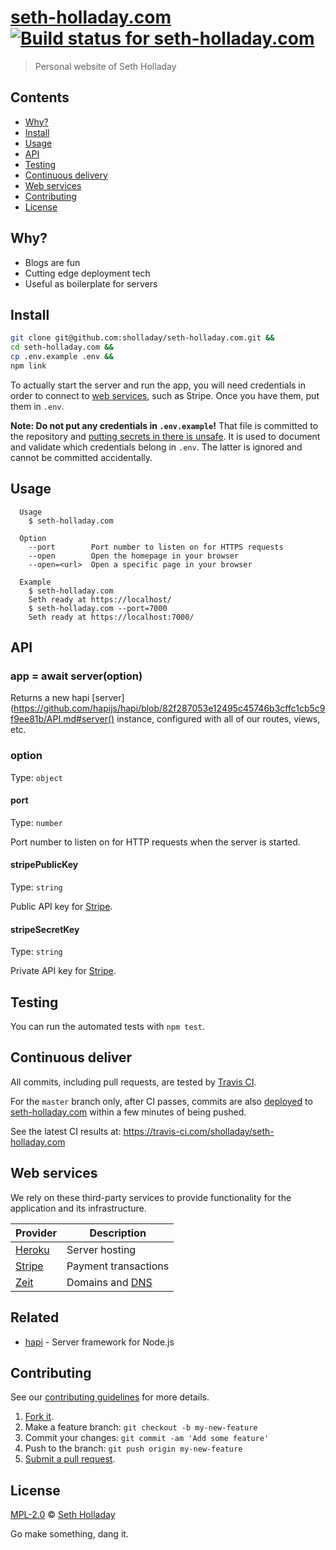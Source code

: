 # [seth-holladay.com](https://seth-holladay.com) [![Build status for seth-holladay.com](https://travis-ci.com/sholladay/seth-holladay.com.svg?branch=master "Build Status")](https://travis-ci.com/sholladay/seth-holladay.com "Builds")

> Personal website of Seth Holladay

## Contents

 - [Why?](#why)
 - [Install](#install)
 - [Usage](#usage)
 - [API](#api)
 - [Testing](#testing)
 - [Continuous delivery](#continuous-delivery)
 - [Web services](#web-services)
 - [Contributing](#contributing)
 - [License](#license)

## Why?

 - Blogs are fun
 - Cutting edge deployment tech
 - Useful as boilerplate for servers

## Install

```sh
git clone git@github.com:sholladay/seth-holladay.com.git &&
cd seth-holladay.com &&
cp .env.example .env &&
npm link
```

To actually start the server and run the app, you will need credentials in order to connect to [web services](#web-services), such as Stripe. Once you have them, put them in `.env`.

**Note: Do not put any credentials in `.env.example`!** That file is committed to the repository and [putting secrets in there is unsafe](http://blog.arvidandersson.se/2013/06/10/credentials-in-git-repos). It is used to document and validate which credentials belong in `.env`. The latter is ignored and cannot be committed accidentally.

## Usage

```console
  Usage
    $ seth-holladay.com

  Option
    --port        Port number to listen on for HTTPS requests
    --open        Open the homepage in your browser
    --open=<url>  Open a specific page in your browser

  Example
    $ seth-holladay.com
    Seth ready at https://localhost/
    $ seth-holladay.com --port=7000
    Seth ready at https://localhost:7000/
```

## API

### app = await server(option)

Returns a new hapi [server](https://github.com/hapijs/hapi/blob/82f287053e12495c45746b3cffc1cb5c9f9ee81b/API.md#server() instance, configured with all of our routes, views, etc.

### option

Type: `object`

#### port

Type: `number`

Port number to listen on for HTTP requests when the server is started.

#### stripePublicKey

Type: `string`

Public API key for [Stripe](https://stripe.com/).

#### stripeSecretKey

Type: `string`

Private API key for [Stripe](https://stripe.com/).

## Testing

You can run the automated tests with `npm test`.

## Continuous deliver

All commits, including pull requests, are tested by [Travis CI](https://docs.travis-ci.com/user/for-beginners/).

For the `master` branch only, after CI passes, commits are also [deployed](https://devcenter.heroku.com/articles/github-integration#automatic-deploys) to [seth-holladay.com](https://seth-holladay.com) within a few minutes of being pushed.

See the latest CI results at: https://travis-ci.com/sholladay/seth-holladay.com

## Web services

We rely on these third-party services to provide functionality for the application and its infrastructure.

Provider | Description
---------|------------
[Heroku](https://heroku.com) | Server hosting
[Stripe](https://stripe.com) | Payment transactions
[Zeit](https://zeit.co/now) | Domains and [DNS](https://en.wikipedia.org/wiki/Domain_Name_System)

## Related

 - [hapi](https://hapijs.com) - Server framework for Node.js

## Contributing

See our [contributing guidelines](https://github.com/sholladay/seth-holladay.com/blob/master/CONTRIBUTING.md "Guidelines for participating in this project") for more details.

1. [Fork it](https://github.com/sholladay/seth-holladay.com/fork).
2. Make a feature branch: `git checkout -b my-new-feature`
3. Commit your changes: `git commit -am 'Add some feature'`
4. Push to the branch: `git push origin my-new-feature`
5. [Submit a pull request](https://github.com/sholladay/seth-holladay.com/compare "Submit code to this project for review").

## License

[MPL-2.0](https://github.com/sholladay/seth-holladay.com/blob/master/LICENSE "License for seth-holladay.com") © [Seth Holladay](https://seth-holladay.com "Author of seth-holladay.com")

Go make something, dang it.
